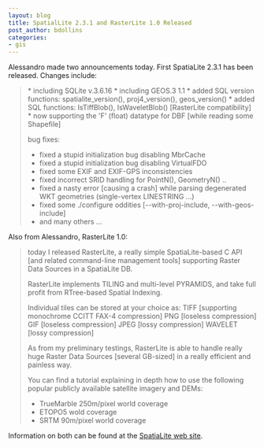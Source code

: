 ```yaml
---
layout: blog
title: SpatialLite 2.3.1 and RasterLite 1.0 Released
post_author: bdollins
categories:
- gis
---
```


Alessandro made two announcements today. First SpatiaLite 2.3.1 has been released. Changes include:

<blockquote>
* including SQLite v.3.6.16
* including GEOS.3 1.1
* added SQL version functions: spatialite_version(),
  proj4_version(), geos_version()
* added SQL functions: IsTiffBlob(), IsWaveletBlob()
  [RasterLite compatibility]
* now supporting the 'F' (float) datatype for DBF
  [while reading some Shapefile]

bug fixes:

* fixed a stupid initialization bug disabling MbrCache
* fixed a stupid initialization bug disabling VirtualFDO
* fixed some EXIF and EXIF-GPS inconsistencies
* fixed incorrect SRID handling for PointN(), GeometryN() ..
* fixed a nasty error [causing a crash] while parsing
  degenerated WKT geometries (single-vertex LINESTRING ...)
* fixed some ./configure oddities
  [--with-proj-include, --with-geos-include]
* and many others ...
</blockquote>

Also from Alessandro, RasterLite 1.0:
<blockquote>
today I released RasterLite, a really simple SpatiaLite-based C API [and related command-line management tools] supporting Raster Data Sources in a SpatiaLite DB.

RasterLite implements TILING and multi-level PYRAMIDS, and take full profit from RTree-based Spatial Indexing.

Individual tiles can be stored at your choice as:
TIFF     [supporting monochrome CCITT FAX-4 compression]
PNG      [loseless compression]
GIF      [loseless compression]
JPEG     [lossy compression]
WAVELET  [lossy compression]

As from my preliminary testings, RasterLite is able to handle really huge Raster Data Sources [several GB-sized] in a really efficient and painless way.

You can find a tutorial explaining in depth how to use the following popular publicly available satellite imagery and DEMs:
- TrueMarble 250m/pixel world coverage
- ETOPO5 wold coverage
- SRTM 90m/pixel world coverage
</blockquote>

Information on both can be found at the <a href="http://www.gaia-gis.it/spatialite">SpatiaLite web site</a>.